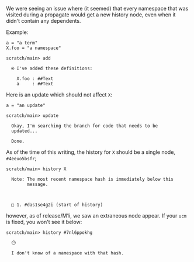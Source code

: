We were seeing an issue where (it seemed) that every namespace that was visited during a propagate would get a new history node, even when it didn't contain any dependents.

Example:

``` unison :hide
a = "a term"
X.foo = "a namespace"
```

``` ucm
scratch/main> add

  ⍟ I've added these definitions:
  
    X.foo : ##Text
    a     : ##Text

```

Here is an update which should not affect `X`:

``` unison :hide
a = "an update"
```

``` ucm
scratch/main> update

  Okay, I'm searching the branch for code that needs to be
  updated...

  Done.

```

As of the time of this writing, the history for `X` should be a single node, `#4eeuo5bsfr`;

``` ucm
scratch/main> history X

  Note: The most recent namespace hash is immediately below this
        message.
  
  
  
  □ 1. #das1se4g2i (start of history)

```

however, as of release/M1i, we saw an extraneous node appear.  If your `ucm` is fixed, you won't see it below:

``` ucm :error
scratch/main> history #7nl6ppokhg

  😶
  
  I don't know of a namespace with that hash.

```

